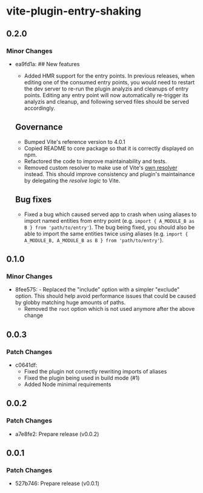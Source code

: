 # vite-plugin-entry-shaking

## 0.2.0

### Minor Changes

- ea9fd1a: ## New features

  - Added HMR support for the entry points. In previous releases, when editing one of the consumed entry points, you would need to restart the dev server to re-run the plugin analyzis and cleanups of entry points. Editing any entry point will now automatically re-trigger its analyzis and cleanup, and following served files should be served accordingly.

  ## Governance

  - Bumped Vite's reference version to 4.0.1
  - Copied README to core package so that it is correctly displayed on npm.
  - Refactored the code to improve maintainability and tests.
  - Removed custom resolver to make use of Vite's [own resolver](https://github.com/vitejs/vite/blob/main/packages/vite/src/node/config.ts#L544) instead. This should improve consistency and plugin's maintainance by delegating the _resolve logic_ to Vite.

  ## Bug fixes

  - Fixed a bug which caused served app to crash when using aliases to import named entities from entry point (e.g. `import { A_MODULE_B as B } from 'path/to/entry'`). The bug being fixed, you should also be able to import the same entities twice using aliases (e.g. `import { A_MODULE_B, A_MODULE_B as B } from 'path/to/entry'`).

## 0.1.0

### Minor Changes

- 8fee575: - Replaced the "include" option with a simpler "exclude" option. This should help avoid performance issues that could be caused by globby matching huge amounts of paths.
  - Removed the `root` option which is not used anymore after the above change

## 0.0.3

### Patch Changes

- c0641df:
  - Fixed the plugin not correctly rewriting imports of aliases
  - Fixed the plugin being used in build mode (#1)
  - Added Node minimal requirements

## 0.0.2

### Patch Changes

- a7e8fe2: Prepare release (v0.0.2)

## 0.0.1

### Patch Changes

- 527b746: Prepare release (v0.0.1)

